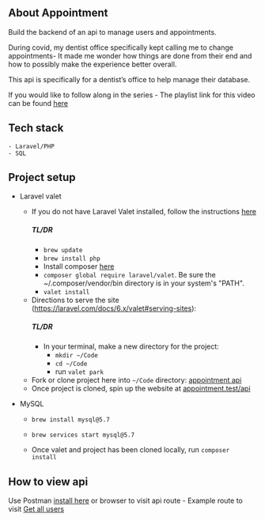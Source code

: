 ## About Appointment
Build the backend of an api to manage users and appointments. 

During covid, my dentist office specifically kept calling me to change appointments- It made me wonder how things are done from their end and how to possibly make the experience better overall. 

This api is specifically for a dentist’s office to help manage their database.

If you would like to follow along in the series - The playlist link for this video can be found <a href = "https://www.youtube.com/playlist?list=PLxyLoVOL_gY5SzhYeWqDkKHxxl8hETqQb">here</a> <br>

## Tech stack
    - Laravel/PHP
    - SQL

## Project setup
- Laravel valet
    - If you do not have Laravel Valet installed, follow the instructions [here](https://laravel.com/docs/7.x/valet#the-park-command) 
        ##### TL/DR
        - `brew update`
        - `brew install php`
        - Install composer [here](https://getcomposer.org/)
        - `composer global require laravel/valet`. 
            Be sure the ~/.composer/vendor/bin directory is in your system's "PATH".
        - `valet install`
    - Directions to serve the site (https://laravel.com/docs/6.x/valet#serving-sites): 
        ##### TL/DR
        - In your terminal, make a new directory for the project: 
            - `mkdir ~/Code`
            - `cd ~/Code`
            - run `valet park`
    - Fork or clone project here into `~/Code` directory: [appointment api](git@github.com:tthompson899/appointment.git)
    - Once project is cloned, spin up the website at [appointment.test/api](http://appointment.test/api/)

- MySQL
    - `brew install mysql@5.7`
    - `brew services start mysql@5.7`

    - Once valet and project has been cloned locally, run `composer install`

## How to view api
Use Postman [install here](https://www.postman.com/downloads/) or browser to visit api route
    - Example route to visit [Get all users](http://appointment.test/api/users)


